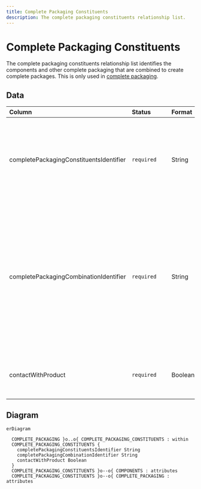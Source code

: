 ```yaml
---
title: Complete Packaging Constituents
description: The complete packaging constituents relationship list.
---
```


# Complete Packaging Constituents

The complete packaging constituents relationship list identifies the components and other complete packaging that are combined to create complete packages. This is only used in [complete packaging](../3_Data_Specification/3_4_Complete_Packaging.md).

## Data
|Column|<div style="width:90px">Status</div>|Format|Notes|
|:-|:-|:-|:-|
|completePackagingConstituentsIdentifier|`required`|String|A globally unique identifier. See [identifiers](../4_Identifiers/4_1_Identifiers.md) section for information on how to construct this identifier|
|completePackagingCombinationIdentifier|`required`|String|The unique identifier of the components and/or complete packaging that this complete packaging is made of. There must be an equivalent record in the `Components` OR `Complete Packaging` data.|
|contactWithProduct|`required`|Boolean|Does this constituent come into contact with the product?|

## Diagram

``` mermaid
erDiagram

  COMPLETE_PACKAGING }o..o{ COMPLETE_PACKAGING_CONSTITUENTS : within
  COMPLETE_PACKAGING_CONSTITUENTS {
    completePackagingConstituentsIdentifier String
    completePackagingCombinationIdentifier String
    contactWithProduct Boolean
  }
  COMPLETE_PACKAGING_CONSTITUENTS }o--o{ COMPONENTS : attributes
  COMPLETE_PACKAGING_CONSTITUENTS }o--o{ COMPLETE_PACKAGING : attributes
```